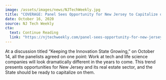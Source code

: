 ```yaml
---
image: /assets/images/news/NJTechWeekly.jpg
title: "COVERAGE: Panel Sees Opportunity for New Jersey to Capitalize on COVID-induced Workplace Trends"
date: October 16, 2020
source: NJ Tech Weekly
cta:
  text: Continue Reading
  link: "https://njtechweekly.com/panel-sees-opportunity-for-new-jersey-to-capitalize-on-covid-induced-workplace-shifts/"
---
```


At a discussion titled “Keeping the Innovation State Growing,” on October 14, all the panelists agreed on one point: Work at tech and life science companies will look dramatically different in the years to come. This trend presents opportunities for New Jersey and its real estate sector, and the State should be ready to capitalize on them.
